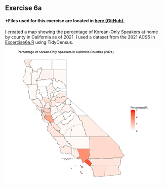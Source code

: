 ## Exercise 6a 

#### *Files used for this exercise are located in <a href="https://github.com/son1101/LA558_Son/tree/main/exercises/6a_exercise" target="_blank">here (GitHub).</a> 

I created a map showing the percentage of Korean-Only Speakers at home by county in California as of 2021. I used a dataset from the 2021 ACS5 in [Excercise6a.R](Excercise6a.R) using TidyCensus.

![This is a map I made](Plot_ex6a.png)
